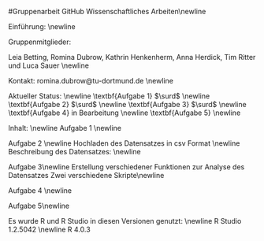 #Gruppenarbeit GitHub Wissenschaftliches Arbeiten\newline

Einführung: \newline


Gruppenmitglieder:

Leia Betting, Romina Dubrow, Kathrin Henkenherm, Anna Herdick, Tim Ritter und Luca Sauer \newline

Kontakt: romina.dubrow\@tu-dortmund.de \newline

Aktueller Status: \newline
\textbf{Aufgabe 1} $\surd$ \newline
\textbf{Aufgabe 2} $\surd$ \newline
\textbf{Aufgabe 3} $\surd$ \newline
\textbf{Aufgabe 4} in Bearbeitung        \newline
\textbf{Aufgabe 5}         \newline

Inhalt: \newline
Aufgabe 1
\newline

Aufgabe 2
\newline 
Hochladen des Datensatzes in csv Format
\newline
Beschreibung des Datensatzes:
\newline

Aufgabe 3\newline
Erstellung verschiedener Funktionen zur Analyse des Datensatzes
Zwei verschiedene Skripte\newline


Aufgabe 4 \newline

Aufgabe 5\newline



Es wurde R und R Studio in diesen Versionen genutzt: \newline
 R Studio 1.2.5042 \newline
 R 4.0.3
